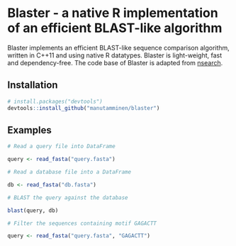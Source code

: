 # Blaster - a native R implementation of an efficient BLAST-like algorithm

Blaster implements an efficient BLAST-like sequence comparison algorithm, written in C++11 and using native R datatypes. Blaster is light-weight, fast and dependency-free. The code base of Blaster is adapted from [nsearch](https://github.com/stevschmid/nsearch).

## Installation

```R
# install.packages("devtools")
devtools::install_github("manutamminen/blaster")
```

## Examples

```R
# Read a query file into DataFrame

query <- read_fasta("query.fasta")

# Read a database file into a DataFrame

db <- read_fasta("db.fasta")

# BLAST the query against the database

blast(query, db)

# Filter the sequences containing motif GAGACTT

query <- read_fasta("query.fasta", "GAGACTT")

```

